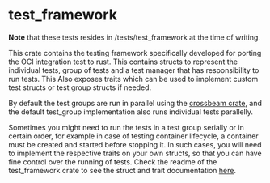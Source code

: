 # test_framework

**Note** that these tests resides in /tests/test_framework at the time of writing.

This crate contains the testing framework specifically developed for porting the OCI integration test to rust. This contains structs to represent the individual tests, group of tests and a test manager that has responsibility to run tests. This Also exposes traits which can be used to implement custom test structs or test group structs if needed.

By default the test groups are run in parallel using the [crossbeam crate](https://www.crates.io/crates/crossbeam), and the default test_group implementation also runs individual tests parallelly.

Sometimes you might need to run the tests in a test group serially or in certain order, for example in case of testing container lifecycle, a container must be created and started before stopping it. In such cases, you will need to implement the respective traits on your own structs, so that you can have fine control over the running of tests. Check the readme of the test_framework crate to see the struct and trait documentation [here](https://github.com/containers/youki/tree/main/crates/test_framework).
